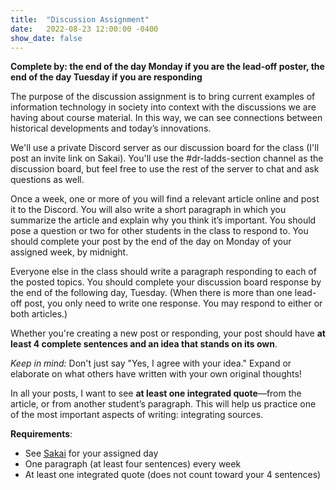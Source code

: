 ```yaml
---
title:  "Discussion Assignment"
date:   2022-08-23 12:00:00 -0400
show_date: false
---
```

**Complete by: the end of the day Monday if you are the lead-off poster, the end of the day Tuesday if you are responding**

The purpose of the discussion assignment is to bring current examples of information technology in society into context with the discussions we are having about course material. In this way, we can see connections between historical developments and today’s innovations.

We'll use a private Discord server as our discussion board for the class (I'll post an invite link on Sakai). You'll use the #dr-ladds-section channel as the discussion board, but feel free to use the rest of the server to chat and ask questions as well.

Once a week, one or more of you will find a relevant article online and post it to the Discord. You will also write a short paragraph in which you summarize the article and explain why you think it’s important. You should pose a question or two for other students in the class to respond to. You should complete your post by the end of the day on Monday of your assigned week, by midnight.

Everyone else in the class should write a paragraph responding to each of the posted topics. You should complete your discussion board response by the end of the following day, Tuesday. (When there is more than one lead-off post, you only need to write one response. You may respond to either or both articles.)

Whether you're creating a new post or responding, your post should have **at least 4 complete sentences and an idea that stands on its own**.

*Keep in mind:* Don't just say "Yes, I agree with your idea." Expand or elaborate on what others have written with your own original thoughts!

In all your posts, I want to see **at least one integrated quote**—from the article, or from another student’s paragraph. This will help us practice one of the most important aspects of writing: integrating sources.

**Requirements**:

- See [Sakai](https://sakai.washjeff.edu) for your assigned day
- One paragraph (at least four sentences) every week
- At least one integrated quote (does not count toward your 4 sentences)
